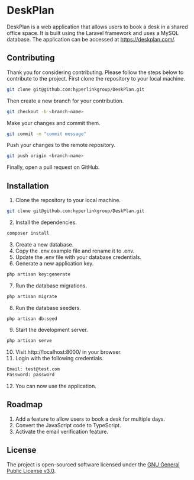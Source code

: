 # DeskPlan
DeskPlan is a web application that allows users to book a desk in a shared office space. It is built using the Laravel framework and uses a MySQL database. The application can be accessed at https://deskplan.com/.

## Contributing

Thank you for considering contributing. Please follow the steps below to contribute to the project.
First clone the repository to your local machine.
```bash
git clone git@github.com:hyperlinkgroup/DeskPlan.git
```
Then create a new branch for your contribution.
```bash
git checkout -b <branch-name>
```
Make your changes and commit them.
```bash
git commit -m "commit message"
```
Push your changes to the remote repository.
```bash
git push origin <branch-name>
```
Finally, open a pull request on GitHub.

## Installation
1. Clone the repository to your local machine.
```bash
git clone git@github.com:hyperlinkgroup/DeskPlan.git
```
2. Install the dependencies.
```bash
composer install
```
3. Create a new database.
4. Copy the .env.example file and rename it to .env.
5. Update the .env file with your database credentials.
6. Generate a new application key.
```bash
php artisan key:generate
```
7. Run the database migrations.
```bash
php artisan migrate
```
8. Run the database seeders.
```bash
php artisan db:seed
```
9. Start the development server.
```bash
php artisan serve
```
10. Visit http://localhost:8000/ in your browser.
11. Login with the following credentials.
```bash
Email: test@test.com
Password: password
```
12. You can now use the application.


## Roadmap
1. Add a feature to allow users to book a desk for multiple days.
2. Convert the JavaScript code to TypeScript.
3. Activate the email verification feature.

## License

The project is open-sourced software licensed under the [GNU General Public License v3.0](https://choosealicense.com/licenses/gpl-3.0/).
